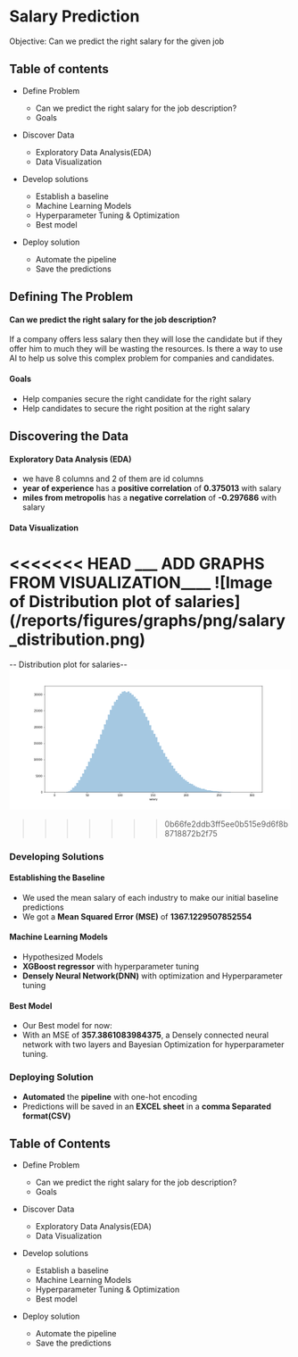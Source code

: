# Salary Prediction

Objective: Can we predict the right salary for the given job

## Table of contents
- Define Problem
    - Can we predict the right salary for the job description?
    - Goals

- Discover Data
   - Exploratory Data Analysis(EDA)
   - Data Visualization

- Develop solutions
    - Establish a baseline
    - Machine Learning Models
    - Hyperparameter Tuning & Optimization
    - Best model

- Deploy solution
   - Automate the pipeline
   - Save the predictions



## Defining The Problem

#### Can we predict the right salary for the job description?

If a company offers less salary then they will lose the candidate but if they offer him to much they will be wasting the resources. Is there a way to use AI to help us solve this complex problem for companies and candidates.

#### Goals

- Help companies secure the right candidate for the right salary
- Help candidates to secure the right position at the right salary

## Discovering the Data

#### Exploratory Data Analysis (EDA)
- we have 8 columns and 2 of them are id columns
- **year of experience** has a **positive correlation** of **0.375013** with salary
- **miles from metropolis** has a **negative correlation** of **-0.297686** with salary

#### Data Visualization

<<<<<<< HEAD
___ ADD GRAPHS FROM VISUALIZATION____
![Image of Distribution plot of salaries]
(/reports/figures/graphs/png/salary_distribution.png)
=======
-- Distribution plot for salaries--
![salary distribution](reports/figures/graphs/png/salary_distribution.png)

>>>>>>> 0b66fe2ddb3ff5ee0b515e9d6f8b8718872b2f75

### Developing Solutions

#### Establishing the Baseline
- We used the mean salary of each industry to make our initial baseline predictions
- We got a **Mean Squared Error (MSE)** of **1367.1229507852554**

#### Machine Learning Models
- Hypothesized Models
- **XGBoost regressor** with hyperparameter tuning
- **Densely Neural Network(DNN)** with optimization and Hyperparameter tuning

#### Best Model
- Our Best model for now:
- With an MSE of **357.3861083984375**, a Densely connected neural network with two layers and Bayesian Optimization for hyperparameter tuning.

### Deploying Solution
- **Automated** the **pipeline** with one-hot encoding
- Predictions will be saved in an **EXCEL sheet** in a **comma Separated format(CSV)**

## Table of Contents
- Define Problem
    - Can we predict the right salary for the job description?
    - Goals

- Discover Data
   - Exploratory Data Analysis(EDA)
   - Data Visualization

- Develop solutions
    - Establish a baseline
    - Machine Learning Models
    - Hyperparameter Tuning & Optimization
    - Best model

- Deploy solution
   - Automate the pipeline
   - Save the predictions
